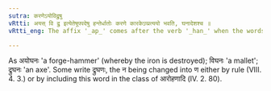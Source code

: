 ```yaml
---
sutra: करणेऽयोविद्रुषु
vRtti: अयस् वि द्रु इत्येतेषूपपदेषु हन्तेर्धातोः करणे कारकेऽप्प्रत्ययो भवति, घनादेशश्च ॥
vRtti_eng: The affix '_ap_' comes after the verb '_han_' when the words '_ayas_', '_vi_' or '_dru_' are in composition with it, when the word so formed is related to the verb as an instrument, and '_ghan_' is the substitute of '_han_'.

---
```

As अयोघनः 'a forge-hammer' (whereby the iron is destroyed); विघनः 'a mallet'; द्रुघनः 'an axe'. Some write द्रुघणः, the न being changed into ण either by rule (VIII. 4. 3.) or by including this word in the class of आरोहणादि (IV. 2. 80).